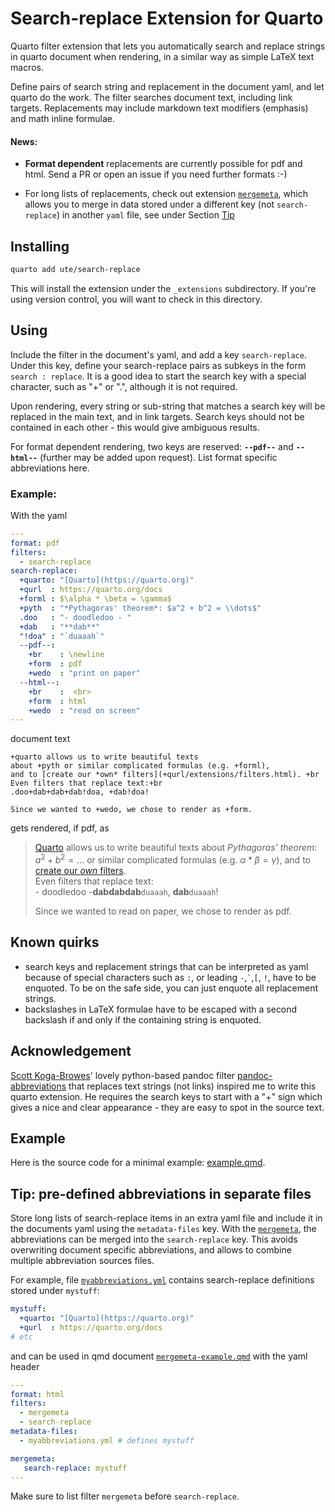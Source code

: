# Search-replace Extension for Quarto

Quarto filter extension that lets you automatically search and replace strings in quarto document when rendering, in a similar way as simple LaTeX text macros.

Define pairs of search string and replacement in the document yaml, and let quarto do the work. The filter searches document text, including link targets. Replacements may include markdown text modifiers (emphasis) and math inline formulae.

#### News:

- **Format dependent** replacements are currently possible for pdf and html. Send a PR or open an issue if you need further formats :-)

- For long lists of replacements, check out extension [`mergemeta`](https://github.com/ute/mergemeta), which allows you to merge in data stored under a different key (not `search-replace`) in another `yaml` file, see under Section [Tip](#tip-pre-defined-abbreviations-in-separate-files-tips)

## Installing

```bash
quarto add ute/search-replace
```

This will install the extension under the `_extensions` subdirectory.
If you're using version control, you will want to check in this directory.

## Using

Include the filter in the document's yaml, and add a key `search-replace`. Under this key, define your search-replace pairs as subkeys in the form `search : replace`. It is a good idea to start the search key with a special character, such as "+" or ".", although it is not required.

Upon rendering, every string or sub-string that matches a search key will be replaced in the main text, and in link targets. Search keys should not be contained in each other - this would give ambiguous results.

For format dependent rendering, two keys are reserved: **`--pdf--`** and **`--html--`** (further may be added upon request). List format specific abbreviations here.

### Example:
With the yaml
```yaml
---
format: pdf
filters:
  - search-replace
search-replace:
  +quarto: "[Quarto](https://quarto.org)"
  +qurl  : https://quarto.org/docs
  +forml : $\alpha * \beta = \gamma$
  +pyth  : "*Pythagoras' theorem*: $a^2 + b^2 = \\dots$"
  .doo   : "- doodledoo - "
  +dab   : "**dab**"
  "!doa" : "`duaaah`"
  --pdf--:
    +br    : \newline
    +form  : pdf
    +wedo  : "print on paper"
  --html--:
    +br    :  <br>
    +form  : html
    +wedo  : "read on screen"  
---  
```
document text
```text
+quarto allows us to write beautiful texts 
about +pyth or similar complicated formulas (e.g. +forml), 
and to [create our *own* filters](+qurl/extensions/filters.html). +br
Even filters that replace text:+br
.doo+dab+dab+dab!doa, +dab!doa!

Since we wanted to +wedo, we chose to render as +form.
```
gets rendered, if pdf, as

> [Quarto](https://quarto.org) allows us to write beautiful texts about *Pythagoras' theorem*: $a^2 + b^2 = \dots$ or similar complicated formulas (e.g. $\alpha * \beta = \gamma$), and to [create our *own* filters](https://quarto.org/docs/extensions/filters.html). <br> 
Even filters that replace text:<br>
\- doodledoo -**dabdabdab**`duaaah`, **dab**`duaaah`!
> 
> Since we wanted to read on paper, we chose to render as pdf.

## Known quirks

- search keys and replacement strings that can be interpreted as yaml because of special characters such as `:`,  or leading  `-`,`` ` ``,`[`, `!`, have to be enquoted. To be on the safe side, you can just enquote all replacement strings.
- backslashes in LaTeX formulae have to be escaped with a second backslash if and only if the containing string is enquoted.

## Acknowledgement

 [Scott Koga-Browes](https://github.com/scokobro)' lovely python-based pandoc filter [pandoc-abbreviations](https://github.com/scokobro/pandoc-abbreviations) that replaces text strings (not links) inspired me to write this quarto extension. He requires the search keys to start with a "+" sign which gives a nice and clear appearance - they are easy to spot in the source text.

## Example

Here is the source code for a minimal example: [example.qmd](example.qmd).

## Tip: pre-defined abbreviations in separate files 

Store long lists of search-replace items in an extra yaml file and include it in the documents yaml using the `metadata-files` key.
With the [`mergemeta`](https://github.com/ute/mergemeta), the abbreviations can be merged into the `search-replace` key. This avoids overwriting document specific abbreviations, and allows to combine multiple abbreviation sources files.

For example, file [`myabbreviations.yml`](myabbreviations.yml) contains search-replace definitions stored under `mystuff`:

```yml
mystuff:
  +quarto: "[Quarto](https://quarto.org)"
  +qurl  : https://quarto.org/docs
# etc  
```
 and can be used in qmd document [`mergemeta-example.qmd`](mergemeta-example.qmd) with the yaml header
 
```yml
---
format: html
filters:
  - mergemeta
  - search-replace
metadata-files: 
  - myabbreviations.yml # defines mystuff

mergemeta:
   search-replace: mystuff
---  
```

Make sure to list filter `mergemeta` before `search-replace`.